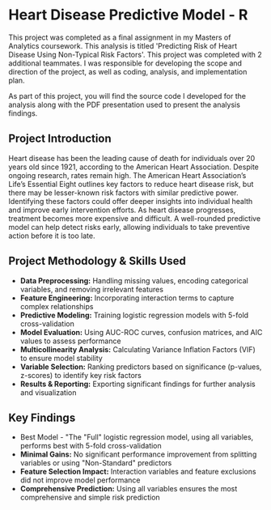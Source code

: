 # Heart Disease Predictive Model - R
<p>This project was completed as a final assignment in my Masters of Analytics coursework. This analysis is titled 'Predicting Risk of Heart Disease Using Non-Typical Risk Factors'. This project was completed with 2 additional teammates. I was responsible for developing the scope and direction of the project, as well as coding, analysis, and implementation plan.</p>

<p>As part of this project, you will find the source code I developed for the analysis along with the PDF presentation used to present the analysis findings.</p>

## Project Introduction
<p>Heart disease has been the leading cause of death for individuals over 20 years old since 1921, according to the American Heart Association. Despite ongoing research, rates remain high. The American Heart Association’s Life’s Essential Eight outlines key factors to reduce heart disease risk, but there may be lesser-known risk factors with similar predictive power. Identifying these factors could offer deeper insights into individual health and improve early intervention efforts. As heart disease progresses, treatment becomes more expensive and difficult. A well-rounded predictive model can help detect risks early, allowing individuals to take preventive action before it is too late.</p>


## Project Methodology & Skills Used

<ul>
<li> <b>Data Preprocessing:</b> Handling missing values, encoding categorical variables, and removing irrelevant features </li>
<li> <b>Feature Engineering:</b> Incorporating interaction terms to capture complex relationships </li>
<li> <b>Predictive Modeling:</b> Training logistic regression models with 5-fold cross-validation </li>
<li> <b>Model Evaluation:</b> Using AUC-ROC curves, confusion matrices, and AIC values to assess performance </li>
<li> <b>Multicollinearity Analysis:</b> Calculating Variance Inflation Factors (VIF) to ensure model stability </li>
<li> <b>Variable Selection:</b> Ranking predictors based on significance (p-values, z-scores) to identify key risk factors </li>
<li> <b>Results & Reporting:</b> Exporting significant findings for further analysis and visualization </li>
</ul>


## Key Findings

<ul>
<li>Best Model - "The "Full" logistic regression model, using all variables, performs best with 5-fold cross-validation</li>
<li><b>Minimal Gains:</b> No significant performance improvement from splitting variables or using "Non-Standard" predictors</li>
<li><b>Feature Selection Impact:</b> Interaction variables and feature exclusions did not improve model performance</li>
<li><b>Comprehensive Prediction:</b> Using all variables ensures the most comprehensive and simple risk prediction</li>
</ul>
